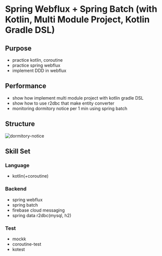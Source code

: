 # Spring Webflux + Spring Batch (with Kotlin, Multi Module Project, Kotlin Gradle DSL)

## Purpose
- practice kotlin, coroutine
- practice spring webflux
- implement DDD in webflux

## Performance
- show how implement multi module project with kotlin gradle DSL
- show how to use r2dbc that make entity converter
- monitoring dormitory notice per 1 min using spring batch

## Structure
![dormitory-notice](https://user-images.githubusercontent.com/73744183/212556467-e71ed18b-f069-4136-ae58-317baea7223d.svg)

## Skill Set

### Language
- kotlin(+coroutine)

### Backend
- spring webflux
- spring batch
- firebase cloud messaging
- spring data r2dbc(mysql, h2)

### Test
- mockk
- coroutine-test
- kotest
